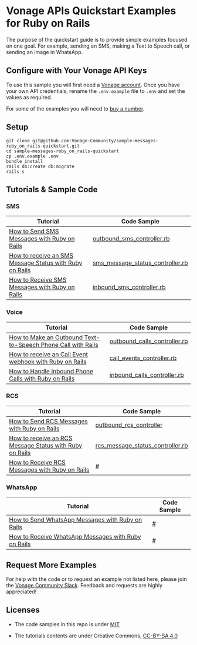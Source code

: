 # Vonage APIs Quickstart Examples for Ruby on Rails

The purpose of the quickstart guide is to provide simple examples focused on one goal. For example, sending an SMS, making a Text to Speech call, or sending an image in WhatsApp.

## Configure with Your Vonage API Keys

To use this sample you will first need a [Vonage account](https://dashboard.nexmo.com/sign-up). Once you have your own API credentials, rename the `.env.example` file to `.env` and set the values as required.

For some of the examples you will need to [buy a number](https://dashboard.nexmo.com/buy-numbers).

## Setup

```
git clone git@github.com:Vonage-Community/sample-messages-ruby_on_rails-quickstart.git
cd sample-messages-ruby_on_rails-quickstart
cp .env.example .env
bundle install
rails db:create db:migrate
rails s
```

## Tutorials & Sample Code

### SMS

Tutorial                                                                                                                                                        | Code Sample
--------------------------------------------------------------------------------------------------------------------------------------------------------------- | ------------------------------------------------------------------------------------------
[How to Send SMS Messages with Ruby on Rails](https://developer.vonage.com/en/blog/send-sms-ruby-on-rails-dr)                            | [outbound_sms_controller.rb](app/controllers/outbound_sms_controller.rb)
[How to receive an SMS Message Status with Ruby on Rails](#) | [sms_message_status_controller.rb](app/controllers/sms_message_status_controller.rb)
[How to Receive SMS Messages with Ruby on Rails](https://developer.vonage.com/en/blog/receive-sms-messages-ruby-on-rails-dr)                      | [inbound_sms_controller.rb](app/controllers/inbound_sms_controller.rb)

### Voice

Tutorial                                                                                                                                                           | Code Sample
------------------------------------------------------------------------------------------------------------------------------------------------------------------ | ----------------------------------------------------------------------------
[How to Make an Outbound Text-to-Speech Phone Call with Rails](#)   | [outbound_calls_controller.rb](app/controllers/outbound_calls_controller.rb)
[How to receive an Call Event webhook with Ruby on Rails](#) | [call_events_controller.rb](app/controllers/call_events_controller.rb)
[How to Handle Inbound Phone Calls with Ruby on Rails](#)         | [inbound_calls_controller.rb](app/controllers/inbound_calls_controller.rb)

### RCS

Tutorial                                                                                                                                                        | Code Sample
--------------------------------------------------------------------------------------------------------------------------------------------------------------- | ------------------------------------------------------------------------------------------
[How to Send RCS Messages with Ruby on Rails](#)                            | [outbound_rcs_controller](app/controllers/outbound_rcs_controller.rb)
[How to receive an RCS Message Status with Ruby on Rails](#) | [rcs_message_status_controller.rb](app/controllers/rcs_message_status_controller.rb)
[How to Receive RCS Messages with Ruby on Rails](#)                            | [#](#)

### WhatsApp

Tutorial                                                                                                                                                        | Code Sample
--------------------------------------------------------------------------------------------------------------------------------------------------------------- | ------------------------------------------------------------------------------------------
[How to Send WhatsApp Messages with Ruby on Rails](#)                            | [#](#)
[How to Receive WhatsApp Messages with Ruby on Rails](#)                            | [#](#)

## Request More Examples

For help with the code or to request an example not listed here, please join the [Vonage Community Slack](https://developer.vonage.com/en/community/slack). Feedback and requests are highly appreciated!

## Licenses

- The code samples in this repo is under [MIT](LICENSE)

- The tutorials contents are under Creative Commons, [CC-BY-SA 4.0](https://creativecommons.org/licenses/by-sa/4.0/legalcode)

  ​
